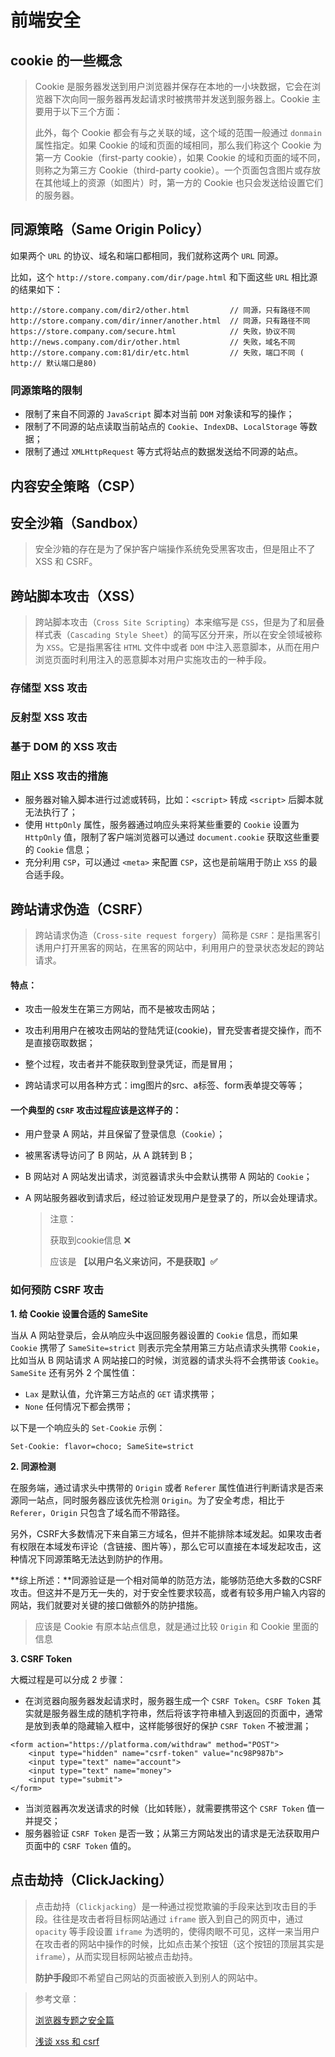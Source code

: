 # 前端安全

## cookie 的一些概念

> Cookie 是服务器发送到用户浏览器并保存在本地的一小块数据，它会在浏览器下次向同一服务器再发起请求时被携带并发送到服务器上。Cookie 主要用于以下三个方面：
>
> 此外，每个 Cookie 都会有与之关联的域，这个域的范围一般通过 `donmain` 属性指定。如果 Cookie 的域和页面的域相同，那么我们称这个 Cookie 为第一方 Cookie（first-party cookie），如果 Cookie 的域和页面的域不同，则称之为第三方 Cookie（third-party cookie）。一个页面包含图片或存放在其他域上的资源（如图片）时，第一方的 Cookie 也只会发送给设置它们的服务器。

## 同源策略（Same Origin Policy）

如果两个 `URL` 的协议、域名和端口都相同，我们就称这两个 `URL` 同源。

比如，这个 `http://store.company.com/dir/page.html` 和下面这些 `URL` 相比源的结果如下：

```
http://store.company.com/dir2/other.html         // 同源，只有路径不同
http://store.company.com/dir/inner/another.html  // 同源，只有路径不同
https://store.company.com/secure.html            // 失败，协议不同
http://news.company.com/dir/other.html           // 失败，域名不同
http://store.company.com:81/dir/etc.html         // 失败，端口不同 ( http:// 默认端口是80)
```



### 同源策略的限制

- 限制了来自不同源的 `JavaScript` 脚本对当前 `DOM` 对象读和写的操作；
- 限制了不同源的站点读取当前站点的 `Cookie`、`IndexDB`、`LocalStorage` 等数据；
- 限制了通过 `XMLHttpRequest` 等方式将站点的数据发送给不同源的站点。

## 内容安全策略（CSP）

## 安全沙箱（Sandbox）

> 安全沙箱的存在是为了保护客户端操作系统免受黑客攻击，但是阻止不了 XSS 和 CSRF。

## 跨站脚本攻击（XSS）

> 跨站脚本攻击（`Cross Site Scripting`）本来缩写是 `CSS`，但是为了和层叠样式表（`Cascading Style Sheet`）的简写区分开来，所以在安全领域被称为 `XSS`。它是指黑客往 `HTML` 文件中或者 `DOM` 中注入恶意脚本，从而在用户浏览页面时利用注入的恶意脚本对用户实施攻击的一种手段。

### 存储型 XSS 攻击

### 反射型 XSS 攻击

### 基于 DOM 的 XSS 攻击

### 阻止 XSS 攻击的措施

- 服务器对输入脚本进行过滤或转码，比如：`<script>` 转成 `<script>` 后脚本就无法执行了；
- 使用 `HttpOnly` 属性，服务器通过响应头来将某些重要的 `Cookie` 设置为 `HttpOnly` 值，限制了客户端浏览器可以通过 `document.cookie` 获取这些重要的 `Cookie` 信息；
- 充分利用 `CSP`，可以通过 `<meta>` 来配置 `CSP`，这也是前端用于防止 `XSS` 的最合适手段。

## 跨站请求伪造（CSRF）

> 跨站请求伪造（`Cross-site request forgery`）简称是 `CSRF`：是指黑客引诱用户打开黑客的网站，在黑客的网站中，利用用户的登录状态发起的跨站请求。

#### 特点：

+ 攻击一般发生在第三方网站，而不是被攻击网站；

+ 攻击利用用户在被攻击网站的登陆凭证(cookie)，冒充受害者提交操作，而不是直接窃取数据；

+ 整个过程，攻击者并不能获取到登录凭证，而是冒用；

+ 跨站请求可以用各种方式：img图片的src、a标签、form表单提交等等；

#### 一个典型的 `CSRF` 攻击过程应该是这样子的：

- 用户登录 A 网站，并且保留了登录信息（`Cookie`）；

- 被黑客诱导访问了 B 网站，从 A 跳转到 B；

- B 网站对 A 网站发出请求，浏览器请求头中会默认携带 A 网站的 `Cookie`；

- A 网站服务器收到请求后，经过验证发现用户是登录了的，所以会处理请求。

  > 注意：
  >
  > 获取到cookie信息 ❌ 
  >
  > 应该是 **【以用户名义来访问，不是获取】✅**

### 如何预防 CSRF 攻击

**1. 给 Cookie 设置合适的 SameSite**

当从 A 网站登录后，会从响应头中返回服务器设置的 `Cookie` 信息，而如果 `Cookie` 携带了 `SameSite=strict` 则表示完全禁用第三方站点请求头携带 `Cookie`，比如当从 B 网站请求 A 网站接口的时候，浏览器的请求头将不会携带该 `Cookie`。`SameSite` 还有另外 2 个属性值：

- `Lax` 是默认值，允许第三方站点的 `GET` 请求携带；
- `None` 任何情况下都会携带；

以下是一个响应头的 `Set-Cookie` 示例：

```
Set-Cookie: flavor=choco; SameSite=strict
```

**2. 同源检测**

在服务端，通过请求头中携带的 `Origin` 或者 `Referer` 属性值进行判断请求是否来源同一站点，同时服务器应该优先检测 `Origin`。为了安全考虑，相比于 `Referer`，`Origin` 只包含了域名而不带路径。</br>

另外，CSRF大多数情况下来自第三方域名，但并不能排除本域发起。如果攻击者有权限在本域发布评论（含链接、图片等），那么它可以直接在本域发起攻击，这种情况下同源策略无法达到防护的作用。</br>

**综上所述：**同源验证是一个相对简单的防范方法，能够防范绝大多数的CSRF攻击。但这并不是万无一失的，对于安全性要求较高，或者有较多用户输入内容的网站，我们就要对关键的接口做额外的防护措施。

> 应该是 Cookie 有原本站点信息，就是通过比较 `Origin`  和 Cookie 里面的信息

**3. CSRF Token**

大概过程是可以分成 2 步骤：

- 在浏览器向服务器发起请求时，服务器生成一个 `CSRF Token`。`CSRF Token` 其实就是服务器生成的随机字符串，然后将该字符串植入到返回的页面中，通常是放到表单的隐藏输入框中，这样能够很好的保护 `CSRF Token` 不被泄漏；

```
<form action="https://platforma.com/withdraw" method="POST">
    <input type="hidden" name="csrf-token" value="nc98P987b">
    <input type="text" name="account">
    <input type="text" name="money">    
    <input type="submit">
</form>
```

- 当浏览器再次发送请求的时候（比如转账），就需要携带这个 `CSRF Token` 值一并提交；
- 服务器验证 `CSRF Token` 是否一致；从第三方网站发出的请求是无法获取用户页面中的 `CSRF Token` 值的。

## 点击劫持（ClickJacking）

> 点击劫持（`Clickjacking`）是一种通过视觉欺骗的手段来达到攻击目的手段。往往是攻击者将目标网站通过 `iframe` 嵌入到自己的网页中，通过 `opacity` 等手段设置 `iframe` 为透明的，使得肉眼不可见，这样一来当用户在攻击者的网站中操作的时候，比如点击某个按钮（这个按钮的顶层其实是 `iframe`），从而实现目标网站被点击劫持。
>
> **防护手段**即不希望自己网站的页面被嵌入到别人的网站中。

> 参考文章：
>
> [浏览器专题之安全篇](https://bubuzou.com/2020/12/04/web-security/)
>
> [浅谈 xss 和 csrf](https://github.com/dwqs/blog/issues/68)